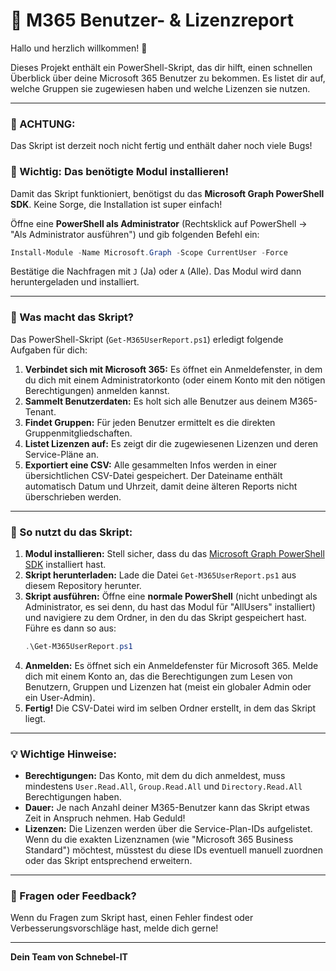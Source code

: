 # 🚀 M365 Benutzer- & Lizenzreport

Hallo und herzlich willkommen! 👋

Dieses Projekt enthält ein PowerShell-Skript, das dir hilft, einen schnellen Überblick über deine Microsoft 365 Benutzer zu bekommen. Es listet dir auf, welche Gruppen sie zugewiesen haben und welche Lizenzen sie nutzen.

---

### 🚨 ACHTUNG:

Das Skript ist derzeit noch nicht fertig und enthält daher noch viele Bugs!


### 🚨 Wichtig: Das benötigte Modul installieren!

Damit das Skript funktioniert, benötigst du das **Microsoft Graph PowerShell SDK**. Keine Sorge, die Installation ist super einfach!

Öffne eine **PowerShell als Administrator** (Rechtsklick auf PowerShell -> "Als Administrator ausführen") und gib folgenden Befehl ein:

```powershell
Install-Module -Name Microsoft.Graph -Scope CurrentUser -Force
```

Bestätige die Nachfragen mit `J` (Ja) oder `A` (Alle). Das Modul wird dann heruntergeladen und installiert.

---

### 📝 Was macht das Skript?

Das PowerShell-Skript (`Get-M365UserReport.ps1`) erledigt folgende Aufgaben für dich:

1.  **Verbindet sich mit Microsoft 365:** Es öffnet ein Anmeldefenster, in dem du dich mit einem Administratorkonto (oder einem Konto mit den nötigen Berechtigungen) anmelden kannst.
2.  **Sammelt Benutzerdaten:** Es holt sich alle Benutzer aus deinem M365-Tenant.
3.  **Findet Gruppen:** Für jeden Benutzer ermittelt es die direkten Gruppenmitgliedschaften.
4.  **Listet Lizenzen auf:** Es zeigt dir die zugewiesenen Lizenzen und deren Service-Pläne an.
5.  **Exportiert eine CSV:** Alle gesammelten Infos werden in einer übersichtlichen CSV-Datei gespeichert. Der Dateiname enthält automatisch Datum und Uhrzeit, damit deine älteren Reports nicht überschrieben werden.

---

### 🚀 So nutzt du das Skript:

1.  **Modul installieren:** Stell sicher, dass du das [Microsoft Graph PowerShell SDK](#-wichtig-das-benötigte-modul-installieren) installiert hast.
2.  **Skript herunterladen:** Lade die Datei `Get-M365UserReport.ps1` aus diesem Repository herunter.
3.  **Skript ausführen:** Öffne eine **normale PowerShell** (nicht unbedingt als Administrator, es sei denn, du hast das Modul für "AllUsers" installiert) und navigiere zu dem Ordner, in den du das Skript gespeichert hast.
    Führe es dann so aus:
    ```powershell
    .\Get-M365UserReport.ps1
    ```
4.  **Anmelden:** Es öffnet sich ein Anmeldefenster für Microsoft 365. Melde dich mit einem Konto an, das die Berechtigungen zum Lesen von Benutzern, Gruppen und Lizenzen hat (meist ein globaler Admin oder ein User-Admin).
5.  **Fertig!** Die CSV-Datei wird im selben Ordner erstellt, in dem das Skript liegt.

---

### 💡 Wichtige Hinweise:

*   **Berechtigungen:** Das Konto, mit dem du dich anmeldest, muss mindestens `User.Read.All`, `Group.Read.All` und `Directory.Read.All` Berechtigungen haben.
*   **Dauer:** Je nach Anzahl deiner M365-Benutzer kann das Skript etwas Zeit in Anspruch nehmen. Hab Geduld!
*   **Lizenzen:** Die Lizenzen werden über die Service-Plan-IDs aufgelistet. Wenn du die exakten Lizenznamen (wie "Microsoft 365 Business Standard") möchtest, müsstest du diese IDs eventuell manuell zuordnen oder das Skript entsprechend erweitern.

---

### 🤝 Fragen oder Feedback?

Wenn du Fragen zum Skript hast, einen Fehler findest oder Verbesserungsvorschläge hast, melde dich gerne!

---

**Dein Team von Schnebel-IT**